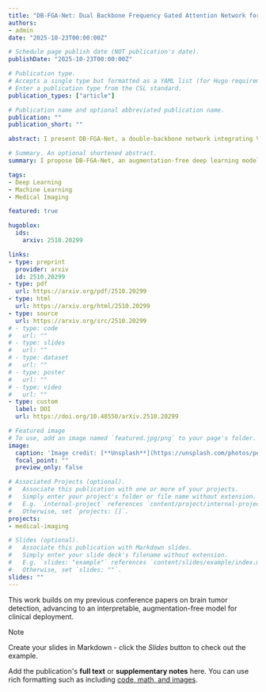 ```yaml
---
title: "DB-FGA-Net: Dual Backbone Frequency Gated Attention Network for Multi-Class Brain Tumor Classification with Grad-CAM Interpretability"
authors:
- admin
date: "2025-10-23T00:00:00Z"

# Schedule page publish date (NOT publication's date).
publishDate: "2025-10-23T00:00:00Z"

# Publication type.
# Accepts a single type but formatted as a YAML list (for Hugo requirements).
# Enter a publication type from the CSL standard.
publication_types: ["article"]

# Publication name and optional abbreviated publication name.
publication: ""
publication_short: ""

abstract: I present DB-FGA-Net, a double-backbone network integrating VGG16 and Xception with a Frequency-Gated Attention (FGA) Block to capture complementary local and global features for brain tumor classification. Unlike previous studies, my model achieves state-of-the-art performance without data augmentation, demonstrating robustness to variably sized datasets. For transparency, I integrated Grad-CAM to visualize tumor regions, bridging model predictions with clinical interpretability. The framework achieves 99.24% accuracy on the 7K-DS dataset for 4-class classification, and I developed a GUI for real-time use, supporting reliable clinical translation in brain tumor diagnosis.

# Summary. An optional shortened abstract.
summary: I propose DB-FGA-Net, an augmentation-free deep learning model for interpretable brain tumor classification, achieving state-of-the-art results with Grad-CAM visualizations.

tags:
- Deep Learning
- Machine Learning
- Medical Imaging

featured: true

hugoblox:
  ids:
    arxiv: 2510.20299

links:
- type: preprint
  provider: arxiv
  id: 2510.20299
- type: pdf
  url: https://arxiv.org/pdf/2510.20299
- type: html
  url: https://arxiv.org/html/2510.20299
- type: source
  url: https://arxiv.org/src/2510.20299
# - type: code
#   url: ""
# - type: slides
#   url: ""
# - type: dataset
#   url: ""
# - type: poster
#   url: ""
# - type: video
#   url: ""
- type: custom
  label: DOI
  url: https://doi.org/10.48550/arXiv.2510.20299

# Featured image
# To use, add an image named `featured.jpg/png` to your page's folder. 
image:
  caption: 'Image credit: [**Unsplash**](https://unsplash.com/photos/person-holding-white-ceramic-plate-with-brown-liquid-0gO3-bvhhM8)'
  focal_point: ""
  preview_only: false

# Associated Projects (optional).
#   Associate this publication with one or more of your projects.
#   Simply enter your project's folder or file name without extension.
#   E.g. `internal-project` references `content/project/internal-project/index.md`.
#   Otherwise, set `projects: []`.
projects:
- medical-imaging

# Slides (optional).
#   Associate this publication with Markdown slides.
#   Simply enter your slide deck's filename without extension.
#   E.g. `slides: "example"` references `content/slides/example/index.md`.
#   Otherwise, set `slides: ""`.
slides: ""
---
```


This work builds on my previous conference papers on brain tumor detection, advancing to an interpretable, augmentation-free model for clinical deployment.

> [!NOTE]
> Create your slides in Markdown - click the *Slides* button to check out the example.

Add the publication's **full text** or **supplementary notes** here. You can use rich formatting such as including [code, math, and images](https://docs.hugoblox.com/content/writing-markdown-latex/).
